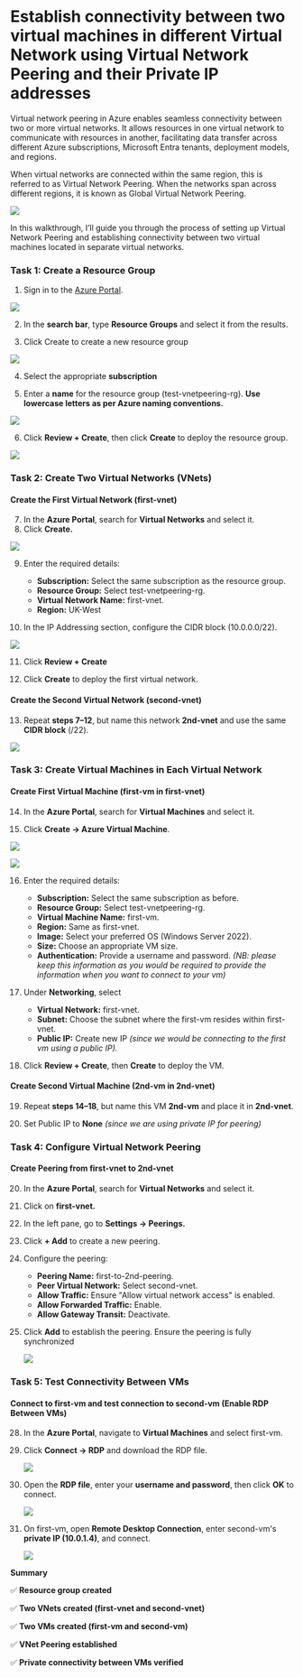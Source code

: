 # Establish connectivity between two virtual machines in different Virtual Network using Virtual Network Peering and their Private IP addresses
Virtual network peering in Azure enables seamless connectivity between two or more virtual networks. It allows resources in one virtual network to communicate with resources in another, facilitating data transfer across different Azure subscriptions, Microsoft Entra tenants, deployment models, and regions.

When virtual networks are connected within the same region, this is referred to as Virtual Network Peering. When the networks span across different regions, it is known as Global Virtual Network Peering.


![](./Diagrams/vnet-peering.drawio.svg)

In this walkthrough, I’ll guide you through the process of setting up Virtual Network Peering and establishing connectivity between two virtual machines located in separate virtual networks.

### Task 1: Create a Resource Group

1.	Sign in to the [Azure Portal](https://portal.azure.com).

![](./Assets/1..png)

2. In the **search bar**, type **Resource Groups** and select it from the results.

3. Click Create to create a new resource group

![](./Assets/2..png)

4. Select the appropriate **subscription**

5. Enter a **name** for the resource group (test-vnetpeering-rg). **Use lowercase letters as per Azure naming conventions.**

![](./Assets/3..png)

6. Click **Review + Create**, then click **Create** to deploy the resource group.

![](./Assets/4..png)
### Task 2: Create Two Virtual Networks (VNets)

#### Create the First Virtual Network (first-vnet)
7. In the **Azure Portal**, search for **Virtual Networks** and select it.
8. Click **Create.**

![](./Assets/5..png)

9. Enter the required details:
    - **Subscription:** Select the same subscription as the resource group.
    - **Resource Group:** Select test-vnetpeering-rg.
    - **Virtual Network Name:** first-vnet.
    - **Region:** UK-West

10. In the IP Addressing section, configure the CIDR block (10.0.0.0/22).

![](./Assets/6..png)

11.	Click **Review + Create**

12.	Click **Create** to deploy the first virtual network.
#### Create the Second Virtual Network (second-vnet)

13. Repeat **steps 7–12**, but name this network **2nd-vnet** and use the same **CIDR block** (/22).

![](./Assets/7..png)
### Task 3: Create Virtual Machines in Each Virtual Network
#### Create First Virtual Machine (first-vm in first-vnet)

14. In the **Azure Portal**, search for **Virtual Machines** and select it.

15. Click **Create → Azure Virtual Machine**.

![](./Assets/8..png)

![](./Assets/9..png)

16. Enter the required details:
    - **Subscription:** Select the same subscription as before.
    - **Resource Group:** Select test-vnetpeering-rg.
    - **Virtual Machine Name:** first-vm.
    - **Region:** Same as first-vnet.
    - **Image:** Select your preferred OS (Windows Server 2022).
    - **Size:** Choose an appropriate VM size.
    - **Authentication:** Provide a username and password. *(NB: please keep this information as you would be required to provide the information when you want to connect to your vm)*

17.	Under **Networking**, select
    - **Virtual Network:** first-vnet.
    - **Subnet:** Choose the subnet where the first-vm resides within first-vnet.
    - **Public IP:** Create new IP  *(since we would be connecting to the first vm using a public IP).*

18. Click **Review + Create**, then **Create** to deploy the VM.
#### Create Second Virtual Machine (2nd-vm in 2nd-vnet)

19. Repeat **steps 14–18**, but name this VM **2nd-vm** and place it in **2nd-vnet**.

20. Set Public IP to **None** *(since we are using private IP for peering)*

### Task 4: Configure Virtual Network Peering
#### Create Peering from first-vnet to 2nd-vnet
20. In the **Azure Portal**, search for **Virtual Networks** and select it.
21.	Click on **first-vnet.**
22.	In the left pane, go to **Settings → Peerings.**
23.	Click **+ Add** to create a new peering.
24.	Configure the peering:
    - **Peering Name:** first-to-2nd-peering.
    - **Peer Virtual Network:** Select second-vnet.
    - **Allow Traffic:** Ensure "Allow virtual network access" is enabled.
    - **Allow Forwarded Traffic:** Enable.
    - **Allow Gateway Transit:** Deactivate.
25.	Click **Add** to establish the peering. Ensure the peering is fully synchronized
  
   	![](./Assets/10..png)

### Task 5: Test Connectivity Between VMs
#### Connect to first-vm and test connection to second-vm (Enable RDP Between VMs)
28. In the **Azure Portal**, navigate to **Virtual Machines** and select first-vm.
29.	Click **Connect → RDP** and download the RDP file.
   
   	![](./Assets/11..png)
31. Open the **RDP file**, enter your **username and password**, then click **OK** to connect.
    
    ![](./Assets/12..png)
33.	On first-vm, open **Remote Desktop Connection**, enter second-vm's **private IP (10.0.1.4)**, and connect.
    
   	![](./Assets/13..png)


**Summary**

✅ **Resource group created**

✅ **Two VNets created (first-vnet and second-vnet)**

✅ **Two VMs created (first-vm and second-vm)**

✅ **VNet Peering established**

✅ **Private connectivity between VMs verified**


    




